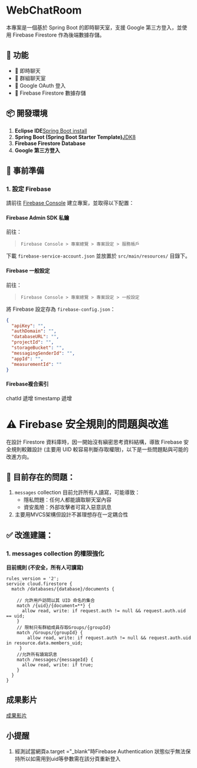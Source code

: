# WebChatRoom

本專案是一個基於 Spring Boot 的即時聊天室，支援 Google 第三方登入，並使用 Firebase Firestore 作為後端數據存儲。

## 🚀 功能
- 📢 即時聊天
- 👥 群組聊天室
- 🔐 Google OAuth 登入
- 📂 Firebase Firestore 數據存儲

## 📦 開發環境
1. **Eclipse IDE**[Spring Boot install](https://ithelp.ithome.com.tw/m/articles/10214203)
2. **Spring Boot (Spring Boot Starter Template)**[JDK8](https://blog.csdn.net/weixin_67793092/article/details/134645650)
3. **Firebase Firestore Database**
4. **Google 第三方登入**

## 🔧 事前準備
### **1. 設定 Firebase**
請前往 [Firebase Console](https://console.firebase.google.com/) 建立專案，並取得以下配置：

#### **Firebase Admin SDK 私鑰**
前往：
> `Firebase Console > 專案總覽 > 專案設定 > 服務帳戶`

下載 `firebase-service-account.json` 並放置於 `src/main/resources/` 目錄下。

#### **Firebase 一般設定**
前往：
> `Firebase Console > 專案總覽 > 專案設定 > 一般設定`

將 Firebase 設定存為 `firebase-config.json`：
```json
{
  "apiKey": "",
  "authDomain": "",
  "databaseURL": "",
  "projectId": "",
  "storageBucket": "",
  "messagingSenderId": "",
  "appId": "",
  "measurementId": ""
}
```
#### **Firebase複合索引**
chatId 遞增 timestamp 遞增

# ⚠️ Firebase 安全規則的問題與改進

在設計 Firestore 資料庫時，因一開始沒有縝密思考資料結構，導致 Firebase 安全規則較難設計 (主要用 UID 較容易判斷存取權限)，以下是一些問題點與可能的改進方向。

## 🔴 目前存在的問題：
1. `messages` collection 目前允許所有人讀寫，可能導致：
   - 隱私問題：任何人都能讀取聊天室內容
   - 資安風險：外部攻擊者可寫入惡意訊息
2. 主要用MVCS架構但設計不甚理想存在一定耦合性

## ✅ 改進建議：
### **1. messages collection 的權限強化**
**目前規則 (不安全，所有人可讀寫)**
```Firebase 安全規則
rules_version = '2';
service cloud.firestore {
  match /databases/{database}/documents {

    // 允許用戶訪問以其 UID 命名的集合
    match /{uid}/{document=**} {
      allow read, write: if request.auth != null && request.auth.uid == uid;
    }
    // 限制只有群組成員存取Groups/{groupId}
   	match /Groups/{groupId} {
  		allow read, write: if request.auth != null && request.auth.uid in resource.data.members_uid;
	 }
    //允許所有讀寫訊息
    match /messages/{messageId} {
      allow read, write: if true; 
    }
  }
}
```
## 成果影片
[成果影片](https://youtu.be/TeeBbP5ke-Y)

## 小提醒
1. 經測試當網頁a.target ="_blank"時Firebase Authentication 狀態似乎無法保持所以如需用到uid等參數需在該分頁重新登入